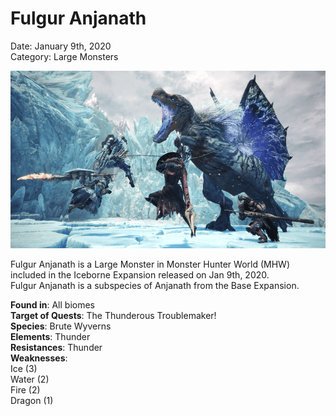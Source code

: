 # **Fulgur Anjanath**  
Date: January 9th, 2020  
Category: Large Monsters  

![alt](images/FulgurAnjanath.png)

Fulgur Anjanath is a Large Monster in Monster Hunter World (MHW) included in the Iceborne Expansion released on Jan 9th, 2020.  
Fulgur Anjanath is a subspecies of Anjanath from the Base Expansion.  
    
**Found in**: All biomes  
**Target of Quests**: The Thunderous Troublemaker!  
**Species**: Brute Wyverns  
**Elements**: Thunder  
**Resistances**: Thunder  
**Weaknesses**:  
Ice (3)  
Water (2)  
Fire (2)  
Dragon (1)
